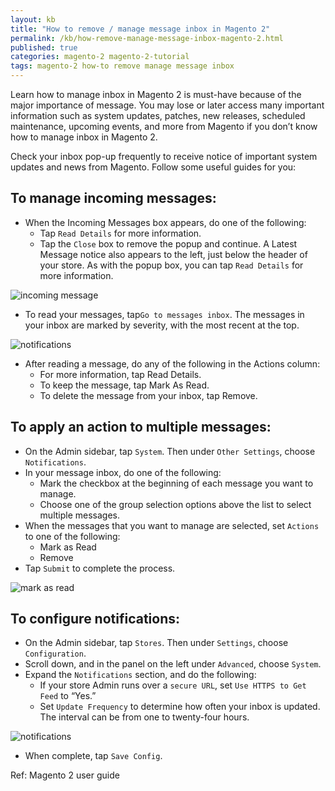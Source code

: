 ```yaml
---
layout: kb
title: "How to remove / manage message inbox in Magento 2"
permalink: /kb/how-remove-manage-message-inbox-magento-2.html
published: true
categories: magento-2 magento-2-tutorial
tags: magento-2 how-to remove manage message inbox
---
```



Learn how to manage inbox in Magento 2 is must-have because of the major importance of message. You may lose or later access many important information such as system updates, patches, new releases, scheduled maintenance, upcoming events, and more from Magento if you don’t know how to manage inbox in Magento 2.

Check your inbox pop-up frequently to receive notice of important system updates and news from Magento. Follow some useful guides for you:

## To manage incoming messages:

* When the Incoming Messages box appears, do one of the following:
  * Tap `Read Details` for more information.
  * Tap the `Close` box to remove the popup and continue.
A Latest Message notice also appears to the left, just below the header of your store. As with the popup box, you can tap `Read Details` for more information.

![incoming message](https://lh4.googleusercontent.com/xUvkUXfbd4d1SVbtasVSbvfi9U2CVE5Jn793N-hvzSyj0Y_z88Yt6ylIT57qPUkpF4p__zUYkzxMkSwjQo2wF2K8FCp7yHd99TylkAL5-ohCkRcozaA1MFOFnrFo5xXNvMdQw4fQ)

* To read your messages, tap`Go to messages inbox`.
The messages in your inbox are marked by severity, with the most recent at the top.

![notifications](https://lh6.googleusercontent.com/8yKGl54k1HhIoF1f-A1-UfsVBOm-4XqgHK9zeacz1CI0a9__vYa_17XZ6ynCbuByfky5f4JzK9_oj27dL3Ko6jgF2_A3Mt4mlE1hCTU7iXPwlxX3W-l95tbQfnwfloJOi9b-tuVa)

* After reading a message, do any of the following in the Actions column:
  * For more information, tap Read Details.
  * To keep the message, tap Mark As Read.
  * To delete the message from your inbox, tap Remove.
  
## To apply an action to multiple messages:

* On the Admin sidebar, tap `System`. Then under `Other Settings`, choose `Notifications`.
* In your message inbox, do one of the following:
  * Mark the checkbox at the beginning of each message you want to manage.
  * Choose one of the group selection options above the list to select multiple messages.
* When the messages that you want to manage are selected, set `Actions` to one of the following:
  * Mark as Read
  * Remove
* Tap `Submit` to complete the process.

![mark as read](https://lh3.googleusercontent.com/U-BBeGDwexgE8uMiQtaxBqUfsq_Pai7hiBSJ2d7cJ96-UAvAoaYKxcvm3rDeCPf4FmSgy1Psvs26Jp9cm_G2Fbim5DmhBG4hi3dR1ijgH7Qav6rWVFb6HA2209UlwD8IbGrHAixn)

## To configure notifications:

* On the Admin sidebar, tap `Stores`. Then under `Settings`, choose `Configuration`.
* Scroll down, and in the panel on the left under `Advanced`, choose `System`.
* Expand the `Notifications` section, and do the following:
  * If your store Admin runs over a `secure URL`, set `Use HTTPS to Get Feed` to “Yes.”
  * Set `Update Frequency` to determine how often your inbox is updated. The interval can be from one to twenty-four hours.
  
![notifications](https://lh3.googleusercontent.com/-V9XG_XfJkflicLvrwfacFxA4mkwz8EwbN0EtNwm7lys-eLc2KU_HGUazTiBY4Vq2Ca_XW9NW-3A1ZqHEYcl68aZS915tGM3b0Vc7xhRVLIlQ7Gj4SR0pAJUHVmUMuavTMPhHOcI)

* When complete, tap `Save Config`.

Ref: Magento 2 user guide
